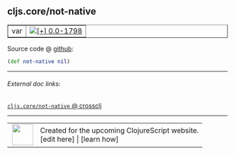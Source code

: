 ## cljs.core/not-native



 <table border="1">
<tr>
<td>var</td>
<td><a href="https://github.com/cljsinfo/cljs-api-docs/tree/0.0-1798"><img valign="middle" alt="[+] 0.0-1798" title="Added in 0.0-1798" src="https://img.shields.io/badge/+-0.0--1798-lightgrey.svg"></a> </td>
</tr>
</table>









Source code @ [github](https://github.com/clojure/clojurescript/blob/r2816/src/cljs/cljs/core.cljs#L80):

```clj
(def not-native nil)
```

<!--
Repo - tag - source tree - lines:

 <pre>
clojurescript @ r2816
└── src
    └── cljs
        └── cljs
            └── <ins>[core.cljs:80](https://github.com/clojure/clojurescript/blob/r2816/src/cljs/cljs/core.cljs#L80)</ins>
</pre>

-->

---



###### External doc links:

[`cljs.core/not-native` @ crossclj](http://crossclj.info/fun/cljs.core.cljs/not-native.html)<br>

---

 <table>
<tr><td>
<img valign="middle" align="right" width="48px" src="http://i.imgur.com/Hi20huC.png">
</td><td>
Created for the upcoming ClojureScript website.<br>
[edit here] | [learn how]
</td></tr></table>

[edit here]:https://github.com/cljsinfo/cljs-api-docs/blob/master/cljsdoc/cljs.core_not-native.cljsdoc
[learn how]:https://github.com/cljsinfo/cljs-api-docs/wiki/cljsdoc-files

<!--

This information was too distracting to show to readers, but I'll leave it
commented here since it is helpful to:

- pretty-print the data used to generate this document
- and show how to retrieve that data



The API data for this symbol:

```clj
{:ns "cljs.core",
 :name "not-native",
 :type "var",
 :source {:code "(def not-native nil)",
          :title "Source code",
          :repo "clojurescript",
          :tag "r2816",
          :filename "src/cljs/cljs/core.cljs",
          :lines [80]},
 :full-name "cljs.core/not-native",
 :full-name-encode "cljs.core_not-native",
 :history [["+" "0.0-1798"]]}

```

Retrieve the API data for this symbol:

```clj
;; from Clojure REPL
(require '[clojure.edn :as edn])
(-> (slurp "https://raw.githubusercontent.com/cljsinfo/cljs-api-docs/catalog/cljs-api.edn")
    (edn/read-string)
    (get-in [:symbols "cljs.core/not-native"]))
```

-->
